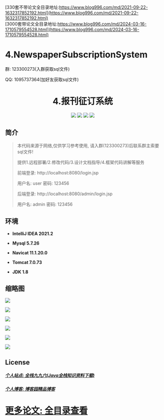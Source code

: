 [330套不带论文全目录地址:https://www.blog996.com/md/2021-09-22-1632317852192.html](https://www.blog996.com/md/2021-09-22-1632317852192.html)<br/>
[3000套带论文全目录地址:https://www.blog996.com/md/2024-03-16-1710579554528.html](https://www.blog996.com/md/2024-03-16-1710579554528.html)
# 4.NewspaperSubscriptionSystem


<p>群: 123300273(入群获取sql文件)</p>
<p>QQ: 1095737364(加好友获取sql文件)</p>

<p><h1 align="center">4.报刊征订系统</h1></p>

<p align="center">
	<img src="https://img.shields.io/badge/jdk-1.8-orange.svg"/>
    <img src="https://img.shields.io/badge/servlte-1.8-lightgrey.svg"/>
    <img src="https://img.shields.io/badge/jdbc-3.x-blue.svg"/>
    <img src="https://img.shields.io/badge/jsp-3.x-brightgreen.svg"/>
</p>

## 简介

> 本代码来源于网络,仅供学习参考使用, 请入群(123300273)后联系群主索要sql文件!
>
> 提供1.远程部署/2.修改代码/3.设计文档指导/4.框架代码讲解等服务
> 
> 前端登录: http://localhost:8080/login.jsp
> 
> 用户名: user   密码: 123456
> 
> 后端登录: http://localhost:8080/admin/login.jsp
>
> 用户名: admin   密码: 123456
> 



## 环境

- <b>IntelliJ IDEA 2021.2</b>

- <b>Mysql 5.7.26</b>

- <b>Navicat  11.1.20.0</b>

- <b>Tomcat 7.0.73</b>

- <b>JDK 1.8</b>


## 缩略图

![](https://img2020.cnblogs.com/blog/588112/202011/588112-20201122134255739-686926385.png)

![](https://img2020.cnblogs.com/blog/588112/202011/588112-20201122134303716-1529844065.png)

![](https://img2020.cnblogs.com/blog/588112/202011/588112-20201122134314886-179710646.png)

![](https://img2020.cnblogs.com/blog/588112/202011/588112-20201122134337991-1645731482.png)

![](https://img2020.cnblogs.com/blog/588112/202011/588112-20201122134354753-558369784.png)

![](https://img2020.cnblogs.com/blog/588112/202011/588112-20201122134402384-533160016.png)

## License

##### [个人站点: 全栈九九六(Java全栈知识资料下载)](https://www.blog996.com/)
##### [个人博客: 博客园精品博客](https://www.cnblogs.com/yysbolg/)
# [更多论文: 全目录查看](https://www.blog996.com/md/2021-09-22-1632317852192.html)


